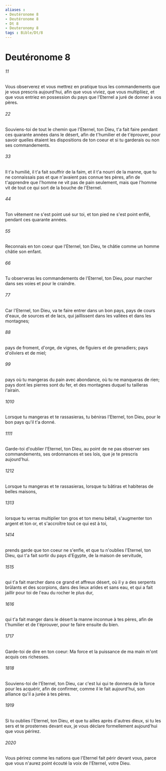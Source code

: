 ```yaml
---
aliases : 
- Deutéronome 8
- Deutéronome 8
- Dt 8
- Deuteronomy 8
tags : Bible/Dt/8
---
```


# Deutéronome 8

###### 11
Vous observerez et vous mettrez en pratique tous les commandements que je vous prescris aujourd'hui, afin que vous viviez, que vous multipliiez, et que vous entriez en possession du pays que l'Eternel a juré de donner à vos pères.
###### 22
Souviens-toi de tout le chemin que l'Eternel, ton Dieu, t'a fait faire pendant ces quarante années dans le désert, afin de t'humilier et de t'éprouver, pour savoir quelles étaient les dispositions de ton coeur et si tu garderais ou non ses commandements.
###### 33
Il t'a humilié, il t'a fait souffrir de la faim, et il t'a nourri de la manne, que tu ne connaissais pas et que n'avaient pas connue tes pères, afin de t'apprendre que l'homme ne vit pas de pain seulement, mais que l'homme vit de tout ce qui sort de la bouche de l'Eternel.
###### 44
Ton vêtement ne s'est point usé sur toi, et ton pied ne s'est point enflé, pendant ces quarante années.
###### 55
Reconnais en ton coeur que l'Eternel, ton Dieu, te châtie comme un homme châtie son enfant.
###### 66
Tu observeras les commandements de l'Eternel, ton Dieu, pour marcher dans ses voies et pour le craindre.
###### 77
Car l'Eternel, ton Dieu, va te faire entrer dans un bon pays, pays de cours d'eaux, de sources et de lacs, qui jaillissent dans les vallées et dans les montagnes;
###### 88
pays de froment, d'orge, de vignes, de figuiers et de grenadiers; pays d'oliviers et de miel;
###### 99
pays où tu mangeras du pain avec abondance, où tu ne manqueras de rien; pays dont les pierres sont du fer, et des montagnes duquel tu tailleras l'airain.
###### 1010
Lorsque tu mangeras et te rassasieras, tu béniras l'Eternel, ton Dieu, pour le bon pays qu'il t'a donné.
###### 1111
Garde-toi d'oublier l'Eternel, ton Dieu, au point de ne pas observer ses commandements, ses ordonnances et ses lois, que je te prescris aujourd'hui.
###### 1212
Lorsque tu mangeras et te rassasieras, lorsque tu bâtiras et habiteras de belles maisons,
###### 1313
lorsque tu verras multiplier ton gros et ton menu bétail, s'augmenter ton argent et ton or, et s'accroître tout ce qui est à toi,
###### 1414
prends garde que ton coeur ne s'enfle, et que tu n'oublies l'Eternel, ton Dieu, qui t'a fait sortir du pays d'Egypte, de la maison de servitude,
###### 1515
qui t'a fait marcher dans ce grand et affreux désert, où il y a des serpents brûlants et des scorpions, dans des lieux arides et sans eau, et qui a fait jaillir pour toi de l'eau du rocher le plus dur,
###### 1616
qui t'a fait manger dans le désert la manne inconnue à tes pères, afin de t'humilier et de t'éprouver, pour te faire ensuite du bien.
###### 1717
Garde-toi de dire en ton coeur: Ma force et la puissance de ma main m'ont acquis ces richesses.
###### 1818
Souviens-toi de l'Eternel, ton Dieu, car c'est lui qui te donnera de la force pour les acquérir, afin de confirmer, comme il le fait aujourd'hui, son alliance qu'il a jurée à tes pères.
###### 1919
Si tu oublies l'Eternel, ton Dieu, et que tu ailles après d'autres dieux, si tu les sers et te prosternes devant eux, je vous déclare formellement aujourd'hui que vous périrez.
###### 2020
Vous périrez comme les nations que l'Eternel fait périr devant vous, parce que vous n'aurez point écouté la voix de l'Eternel, votre Dieu.
